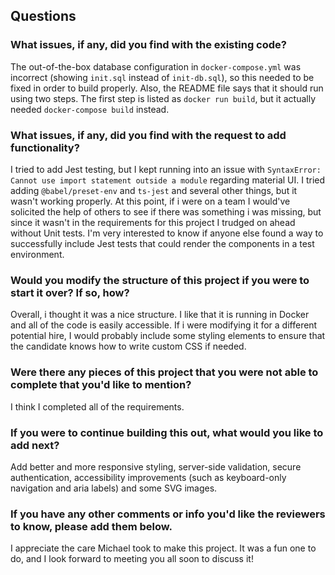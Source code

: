 ## Questions

### What issues, if any, did you find with the existing code?

The out-of-the-box database configuration in `docker-compose.yml` was incorrect (showing `init.sql` instead of `init-db.sql`), so this needed to be fixed in order to build properly. Also, the README file says that it should run using two steps. The first step is listed as `docker run build`, but it actually needed `docker-compose build` instead.

### What issues, if any, did you find with the request to add functionality?

I tried to add Jest testing, but I kept running into an issue with `SyntaxError: Cannot use import statement outside a module` regarding material UI. I tried adding `@babel/preset-env` and `ts-jest` and several other things, but it wasn't working properly. At this point, if i were on a team I would've solicited the help of others to see if there was something i was missing, but since it wasn't in the requirements for this project I trudged on ahead without Unit tests. I'm very interested to know if anyone else found a way to successfully include Jest tests that could render the components in a test environment.

### Would you modify the structure of this project if you were to start it over? If so, how?

Overall, i thought it was a nice structure. I like that it is running in Docker and all of the code is easily accessible. If i were modifying it for a different potential hire, I would probably include some styling elements to ensure that the candidate knows how to write custom CSS if needed.

### Were there any pieces of this project that you were not able to complete that you'd like to mention?

I think I completed all of the requirements.

### If you were to continue building this out, what would you like to add next?

Add better and more responsive styling, server-side validation, secure authentication, accessibility improvements (such as keyboard-only navigation and aria labels) and some SVG images.

### If you have any other comments or info you'd like the reviewers to know, please add them below.

I appreciate the care Michael took to make this project. It was a fun one to do, and I look forward to meeting you all soon to discuss it!
